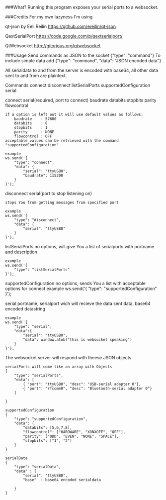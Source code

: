 ###What?
Running this program exposes your serial ports to a websocket.

###Credits
  For my own lazyness I'm using
  
  qt-json by Eeli Reilin
    https://github.com/ereilin/qt-json
  
  QextSerialPort
    https://code.google.com/p/qextserialport/

  QtWebsocket
    http://gitorious.org/qtwebsocket

###Usage
Send commands as JSON to the socket {"type": "command"}
To include simple data add {"type": "command", "data": "JSON encoded data"}

All serialdata to and from the server is encoded with base64,
all other data sent to and from are plaintext.

Commands
	connect
	disconnect
	listSerialPorts
	supportedConfiguration
	serial

connect
	serial(required, port to connect)
	baudrate
	databits
	stopbits
	parity
	flowcontrol

	if a option is left out it will use default values as follows:
		baudrate	: 57600
		databits	: 8
		stopbits	: 1
		parity		: NONE
		flowcontrol	: OFF
	acceptable values can be retrieved with the command "supportedConfiguration"
	
	example 
	ws.send('{
		"type": "connect", 
		"data": {
			"serial": "ttyUSB0",
			"baudrate": 115200
		}
	}');

disconnect
	serial(port to stop listening on)

	stops You from getting messages from specified port

	example
	ws.send('{
		"type": "disconnect", 
		"data": {
			"serial": "ttyUSB0"
		}
	}');

listSerialPorts
	no options, will give You a list of serialports with portname and description
	
	example
	ws.send('{
		"type": "listSerialPorts"
	}');

supportedConfiguration
	no options, sends You a list with acceptable options for connect
	example
	ws.send('{
		"type": "supportedConfiguration"
	}');

serial
	portname, serialport wich will recieve the data sent
	data, base64 encoded datastring

	example
	ws.send('{
		"type": "serial", 
		"data":{
			"serial": "ttyUSB0",
			"data": window.atob("this is websocket speaking")
		}
	}');


The websocket server will respond with theese JSON objects
	
	serialPorts will come like an array with Objects
	{
		"type": "serialPorts",
		"data": [
			{ "port": "ttyUSB0", "desc": "USB-serial adapter 0"},
			{ "port": "rfcomm0", "desc": "Bluetooth-serial adapter 0"}
		]
			
	}

	supportedConfiguration
	{
		"type": "supportedConfiguration",
		"data": {
			"databits": [5,6,7,8],
			"flowcontrol": ["HARDWARE", "XONXOFF", "OFF"],
			"parity": ["ODD", "EVEN", "NONE", "SPACE"],
			"stopbits": ["1", "2"]
		}
	}

	serialData
	{
		"type": "serialData",
		"data" : {
			"serial": "ttyUSB0",
			"base"	: base64 encoded serialdata

		}
	}
